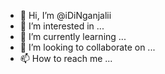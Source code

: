 - 👋 Hi, I’m @iDiNganjalii
- 👀 I’m interested in ...
- 🌱 I’m currently learning ...
- 💞️ I’m looking to collaborate on ...
- 📫 How to reach me ...

<!---
iDiNganjalii/iDiNganjalii is a ✨ special ✨ repository because its `README.md` (this file) appears on your GitHub profile.
You can click the Preview link to take a look at your changes.
--->
